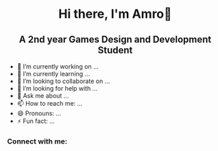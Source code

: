 ### 
<h1 align="center"> Hi there, I'm Amro👋</h1>

  <h2 align="center"> A 2nd year Games Design and Development Student </h2>

- 🔭 I’m currently working on ...
- 🌱 I’m currently learning ...
- 👯 I’m looking to collaborate on ...
- 🤔 I’m looking for help with ...
- 💬 Ask me about ...
- 📫 How to reach me: ...
- 😄 Pronouns: ...
- ⚡ Fun fact: ...
  <br>
###
<!-- Contact Stuff -->
<h3 align = "left" > Connect with me: </h3>
<p align = "left">
<a herf = "www.linkedin.com/in/amro-el-sheikh" <img src="![LI-In-Bug](https://github.com/Amro256/Amro256/assets/141826443/89fa96a3-2de5-42bb-b2ef-eeb763b79125)" height = "30" width "40" </a>




